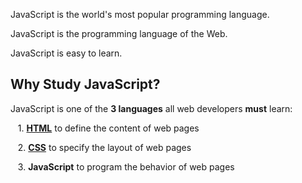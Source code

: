 JavaScript is the world's most popular programming language.

JavaScript is the programming language of the Web.

JavaScript is easy to learn.

## Why Study JavaScript?

JavaScript is one of the **3 languages** all web developers **must** learn:

   1. [**HTML**](https://www.w3schools.com/html/default.asp) to define the content of web pages

   2. [**CSS**](https://www.w3schools.com/css/default.asp) to specify the layout of web pages

   3. **JavaScript** to program the behavior of web pages



